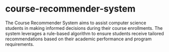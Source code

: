 # course-recommender-system
The Course Recommender System aims to assist computer science students in making informed decisions during their course enrollments. The system leverages a rule-based algorithm to ensure students receive tailored recommendations based on their academic performance and program requirements.
